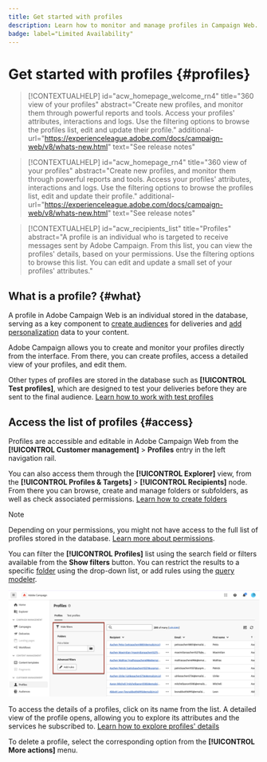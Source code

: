```yaml
---
title: Get started with profiles
description: Learn how to monitor and manage profiles in Campaign Web.
badge: label="Limited Availability"
---
```

# Get started with profiles {#profiles}

>[!CONTEXTUALHELP]
>id="acw_homepage_welcome_rn4"
>title="360 view of your profiles"
>abstract="Create new profiles, and monitor them through powerful reports and tools. Access your profiles' attributes, interactions and logs. Use the filtering options to browse the profiles list, edit and update their profile."
>additional-url="https://experienceleague.adobe.com/docs/campaign-web/v8/whats-new.html" text="See release notes"

<!--TO REMOVE BELOW-->
>[!CONTEXTUALHELP]
>id="acw_homepage_rn4"
>title="360 view of your profiles"
>abstract="Create new profiles, and monitor them through powerful reports and tools. Access your profiles' attributes, interactions and logs. Use the filtering options to browse the profiles list, edit and update their profile."
>additional-url="https://experienceleague.adobe.com/docs/campaign-web/v8/whats-new.html" text="See release notes"
<!--TO REMOVE ABOVE-->

>[!CONTEXTUALHELP]
>id="acw_recipients_list"
>title="Profiles"
>abstract="A profile is an individual who is targeted to receive messages sent by Adobe Campaign. From this list, you can view the profiles' details, based on your permissions. Use the filtering options to browse this list. You can edit and update a small set of your profiles' attributes."

## What is a profile? {#what} 

A profile in Adobe Campaign Web is an individual stored in the database, serving as a key component to [create audiences](create-audience.md) for deliveries and [add personalization](../personalization/personalize.md) data to your content.

Adobe Campaign allows you to create and monitor your profiles directly from the interface. From there, you can create profiles, access a detailed view of your profiles, and edit them.

Other types of profiles are stored in the database such as **[!UICONTROL Test profiles]**, which are designed to test your deliveries before they are sent to the final audience. [Learn how to work with test profiles](test-profiles.md)

## Access the list of profiles {#access}

Profiles are accessible and editable in Adobe Campaign Web from the **[!UICONTROL Customer management]** > **Profiles** entry in the left navigation rail.

You can also access them through the **[!UICONTROL Explorer]** view, from the **[!UICONTROL Profiles & Targets]** > **[!UICONTROL Recipients]** node. From there you can browse, create and manage folders or subfolders, as well as check associated permissions. [Learn how to create folders](../get-started/permissions.md#folders)

>[!NOTE]
>
>Depending on your permissions, you might not have access to the full list of profiles stored in the database. [Learn more about permissions](../get-started/permissions.md).

You can filter the **[!UICONTROL Profiles]** list using the search field or filters available from the **Show filters** button. You can restrict the results to a specific [folder](../get-started/permissions.md#folders) using the drop-down list, or add rules using the [query modeler](../query/query-modeler-overview.md).

![](assets/profiles-list-filters.png)

To access the details of a profiles, click on its name from the list. A detailed view of the profile opens, allowing you to explore its attributes and the services he subscribed to. [Learn how to explore profiles' details](create-profile.md)

To delete a profile, select the corresponding option from the **[!UICONTROL More actions]** menu.
